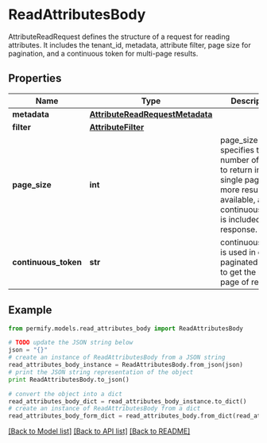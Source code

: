 # ReadAttributesBody

AttributeReadRequest defines the structure of a request for reading attributes. It includes the tenant_id, metadata, attribute filter, page size for pagination, and a continuous token for multi-page results.

## Properties

Name | Type | Description | Notes
------------ | ------------- | ------------- | -------------
**metadata** | [**AttributeReadRequestMetadata**](AttributeReadRequestMetadata.md) |  | [optional] 
**filter** | [**AttributeFilter**](AttributeFilter.md) |  | [optional] 
**page_size** | **int** | page_size specifies the number of results to return in a single page. If more results are available, a continuous_token is included in the response. | [optional] 
**continuous_token** | **str** | continuous_token is used in case of paginated reads to get the next page of results. | [optional] 

## Example

```python
from permify.models.read_attributes_body import ReadAttributesBody

# TODO update the JSON string below
json = "{}"
# create an instance of ReadAttributesBody from a JSON string
read_attributes_body_instance = ReadAttributesBody.from_json(json)
# print the JSON string representation of the object
print ReadAttributesBody.to_json()

# convert the object into a dict
read_attributes_body_dict = read_attributes_body_instance.to_dict()
# create an instance of ReadAttributesBody from a dict
read_attributes_body_form_dict = read_attributes_body.from_dict(read_attributes_body_dict)
```
[[Back to Model list]](../README.md#documentation-for-models) [[Back to API list]](../README.md#documentation-for-api-endpoints) [[Back to README]](../README.md)


